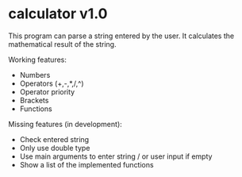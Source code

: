 # calculator v1.0

This program can parse a string entered by the user. It calculates the mathematical result of the string.

Working features:
- Numbers
- Operators (+,-,*,/,^)
- Operator priority
- Brackets
- Functions

Missing features (in development):
- Check entered string
- Only use double type
- Use main arguments to enter string / or user input if empty
- Show a list of the implemented functions
